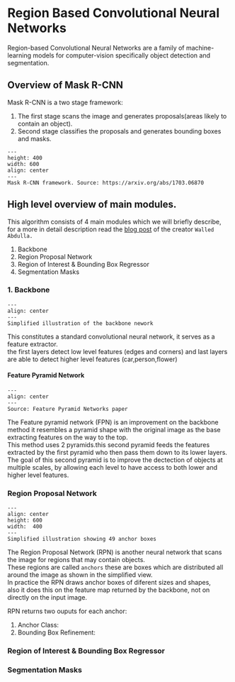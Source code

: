 # Region Based Convolutional Neural Networks
Region-based Convolutional Neural Networks are a family of machine-learning models for computer-vision specifically object detection and segmentation.  

## Overview of Mask R-CNN
Mask R-CNN is a two stage framework: 
1.  The first stage scans the image and generates proposals(areas likely to contain an object).  
2.  Second stage classifies the proposals and generates bounding boxes and masks.

```{figure} ../imgs/cv_imgs/mask-two-stage.png
---
height: 400
width: 600
align: center
---
Mask R-CNN framework. Source: https://arxiv.org/abs/1703.06870

```
## High level overview of main modules.
This algorithm consists of 4 main modules which we will briefly describe,  
for a more in detail description read the [blog post](https://engineering.matterport.com/splash-of-color-instance-segmentation-with-mask-r-cnn-and-tensorflow-7c761e238b46)
of the creator `Walled Abdulla.`

1.  Backbone
2.  Region Proposal Network
3.  Region of Interest & Bounding Box Regressor
4.  Segmentation Masks

### 1. Backbone
```{figure} ../imgs/cv_imgs/backbone.png
---
align: center
---
Simplified illustration of the backbone nework
```
This constitutes a standard convolutional neural network, it serves as a feature extractor.  
the first layers detect low level features (edges and corners) and last layers are able to detect higher level features (car,person,flower)

#### Feature Pyramid Network
```{figure} ../imgs/cv_imgs/feature-pyramid.png
---
align: center
---
Source: Feature Pyramid Networks paper
```

The Feature pyramid network (FPN) is an improvement on the backbone method it resembles a pyramid shape
with the original image as the base extracting features on the way to the top.  
This method uses 2 pyramids.this second pyramid feeds the features extracted by the first pyramid who then pass them down to its lower layers.
The goal of this second pyramid is to improve the dectection of objects at multiple scales, by allowing each level to have access to both lower and higher level features.


### Region Proposal Network
```{figure} ../imgs/cv_imgs/rpn-anchors.png
---
align: center
height: 600
width:  400
---
Simplified illustration showing 49 anchor boxes
```

The Region Proposal Network (RPN) is another neural network that scans the image for regions that may contain objects.  
These regions are called `anchors` these are boxes which are distributed all around the image as shown in the simplified view.  
In practice the RPN draws anchor boxes of diferent sizes and shapes,    
also it does this on the feature map returned by the backbone, not on directly on the input image.

RPN returns two ouputs for each anchor:
1.  Anchor Class: 
2.  Bounding Box Refinement:


### Region of Interest & Bounding Box Regressor

### Segmentation Masks